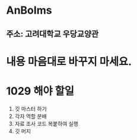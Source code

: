 # AnBoIms

## 주소: 고려대학교 우당교양관

# 내용 마음대로 바꾸지 마세요.

# 1029 해야 할일
1. 깃 마스터 하기
2. 각자 역할 분배
3. 자료 조사 코드 복붙하여 실행
4. 깃 머지
